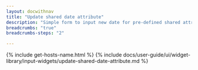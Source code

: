 ```yaml
---
layout: docwithnav
title: "Update shared date attribute"
description: "Simple form to input new date for pre-defined shared attribute key. The widget is deprecated. Use \"Update Multiple Attributes\" widget. Attribute type and date value type can be selected in widgets data key configuration."
breadcrumbs: "true"
breadcrumbs-steps: "2"

---
```

{% include get-hosts-name.html %}
{% include docs/user-guide/ui/widget-library/input-widgets/update-shared-date-attribute.md %}

